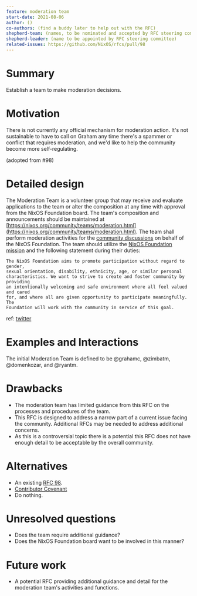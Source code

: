 ```yaml
---
feature: moderation team
start-date: 2021-08-06
author: ()
co-authors: (find a buddy later to help out with the RFC)
shepherd-team: (names, to be nominated and accepted by RFC steering committee)
shepherd-leader: (name to be appointed by RFC steering committee)
related-issues: https://github.com/NixOS/rfcs/pull/98
---
```


# Summary
[summary]: #summary

Establish a team to make moderation decisions.

# Motivation
[motivation]: #motivation

There is not currently any official mechanism for moderation action. It's not
sustainable to have to call on Graham any time there's a spammer or conflict
that requires moderation, and we'd like to help the community become more
self-regulating.

(adopted from #98)

# Detailed design
[design]: #detailed-design

The Moderation Team is a volunteer group that may receive and evaluate applications to the team or alter the
composition at any time with approval from the NixOS Foundation board. The
team's composition and announcements should be maintained at
[https://nixos.org/community/teams/moderation.html](https://nixos.org/community/teams/moderation.html). The team shall perform
moderation activities for the
[community discussions](https://nixos.org/community/index.html) on behalf of the NixOS
Foundation. The team should utilize the [NixOS Foundation
mission](https://nixos.org/community/index.html) and the following statement
during their duties:

```
The NixOS Foundation aims to promote participation without regard to gender,
sexual orientation, disability, ethnicity, age, or similar personal
characteristics. We want to strive to create and foster community by providing
an intentionally welcoming and safe environment where all feel valued and cared
for, and where all are given opportunity to participate meaningfully. The
Foundation will work with the community in service of this goal.
```

ref: [twitter](https://twitter.com/grhmc/status/1390775249424338944)

# Examples and Interactions
[examples-and-interactions]: #examples-and-interactions

The initial Moderation Team is defined to be @grahamc, @zimbatm, @domenkozar, and @ryantm.

# Drawbacks
[drawbacks]: #drawbacks

* The moderation team has limited guidance from this RFC on the processes and
  procedures of the team.
* This RFC is designed to address a narrow part of a current issue facing the
  community. Additional RFCs may be needed to address additional concerns.
* As this is a controversial topic there is a potential this RFC does not have
  enough detail to be acceptable by the overall community.

# Alternatives
[alternatives]: #alternatives

* An existing [RFC 98](https://github.com/NixOS/rfcs/pull/98).
* [Contributor Covenant](https://www.contributor-covenant.org/)
* Do nothing.

# Unresolved questions
[unresolved]: #unresolved-questions

* Does the team require additional guidance?
* Does the NixOS Foundation board want to be involved in this manner?

# Future work
[future]: #future-work

* A potential RFC providing additional guidance and detail for the moderation
  team's activities and functions.

